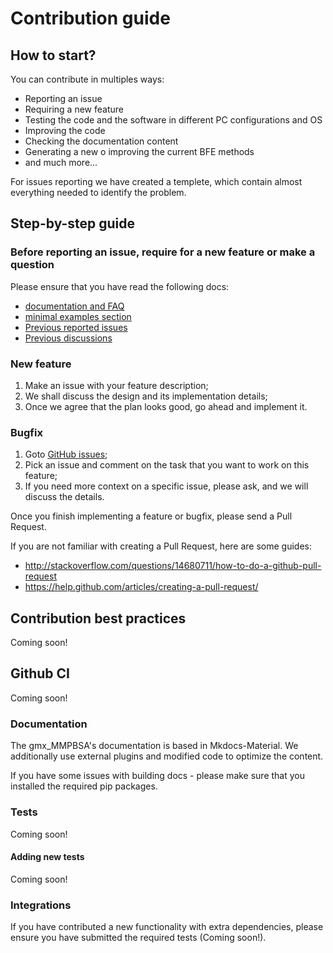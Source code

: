 # Contribution guide

## How to start?

You can contribute in multiples ways:
- Reporting an issue
- Requiring a new feature
- Testing the code and the software in different PC configurations and OS
- Improving the code
- Checking the documentation content
- Generating a new o improving the current BFE methods
- and much more...

For issues reporting we have created a templete, which contain almost everything needed to identify the problem. 

## Step-by-step guide

### Before reporting an issue, require for a new feature or make a question
Please ensure that you have read the following docs:
- [documentation and FAQ]()
- [minimal examples section]()
- [Previous reported issues]()
- [Previous discussions]()

### New feature

1. Make an issue with your feature description;
2. We shall discuss the design and its implementation details;
3. Once we agree that the plan looks good, go ahead and implement it.


### Bugfix

1. Goto [GitHub issues]();
2. Pick an issue and comment on the task that you want to work on this feature;
3. If you need more context on a specific issue, please ask, and we will discuss the details.

Once you finish implementing a feature or bugfix, please send a Pull Request.

If you are not familiar with creating a Pull Request, here are some guides:
- http://stackoverflow.com/questions/14680711/how-to-do-a-github-pull-request
- https://help.github.com/articles/creating-a-pull-request/


## Contribution best practices
Coming soon! 


## Github CI

Coming soon!

### Documentation

The gmx_MMPBSA's documentation is based in Mkdocs-Material. We additionally use external plugins and modified code to optimize the content.

If you have some issues with building docs - please make sure that you installed the required pip packages.

### Tests
Coming soon!

#### Adding new tests

Coming soon!

### Integrations

If you have contributed a new functionality with extra dependencies, please ensure you have submitted the required 
tests (Coming soon!).

